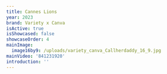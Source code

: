 ```yaml
---
title: Cannes Lions
year: 2023
brand: Variety x Canva
isActive: true
isShowcased: false
showcaseOrder: 4
mainImage:
  image16by9: /uploads/variety_canva_Callherdaddy_16_9.jpg
mainVideo: '841231920'
introduction: ''
---
```


